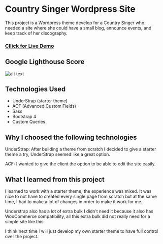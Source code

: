 # Country Singer Wordpress Site

This project is a Wordpress theme develop for a Country Singer who needed a site where she could have a small blog, announce events, and keep track of her discography.

### [Cllick for Live Demo](https://singer.rodrigocoto.com/)

## Google Lighthouse Score

![alt text](https://i.imgur.com/JgFzHWt.png "Google Lighthouse Score")

## Technologies Used

- UnderStrap (starter theme)
- ACF (Advanced Custom Fields)
- Sass
- Bootstrap 4
- Custom Queries

## Why I choosed the following technologies

UnderStrap:
After building a theme from scratch I decided to give a starter theme a try, UnderStrap seemed like a great option.

ACF:
I wanted to give the client the option to be able to edit the site easily.

## What I learned from this project

I learned to work with a starter theme, the experience was mixed. It was nice to not have to created every single page from scratch but at the same time, I had to make a lot of changes in order to make it work for me.

Understrap also has a lot of extra bulk I didn't need it because it also has WooCommerce compatibility, all this extra bulk did not really need for a simple site like this.

I think next time I will just develop my own starter theme to have full control over the project.
